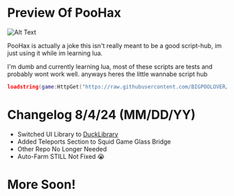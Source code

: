 # Preview Of PooHax
![Alt Text](https://github.com/BIGPOOLOVER/PooHax/blob/main/images/2024-08-0402-58-55-ezgif.com-video-to-gif-converter.gif)

PooHax is actually a joke this isn't really meant to be a good script-hub, im just using it while im learning lua.

I'm dumb and currently learning lua, most of these scripts are tests and probably wont work well.
anyways heres the little wannabe script hub
```lua
loadstring(game:HttpGet("https://raw.githubusercontent.com/BIGPOOLOVER/PooHax/main/loader.lua",true))()
```
# Changelog 8/4/24 (MM/DD/YY)
- Switched UI Library to [DuckLibrary](https://github.com/bruvzz/ducklibrary/tree/main)
- Added Teleports Section to Squid Game Glass Bridge
- Other Repo No Longer Needed
- Auto-Farm STILL Not Fixed :sob:
# More Soon!
